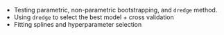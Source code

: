 * Testing parametric, non-parametric bootstrapping, and `dredge` method.
* Using `dredge` to select the best model + cross validation
* Fitting splines and hyperparameter selection
